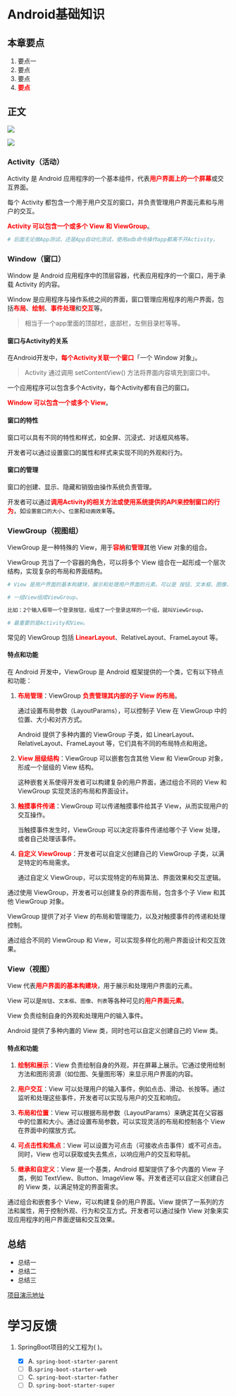 # Android基础知识
## 本章要点
1. 要点一
1. 要点
1. 要点
1. **要点**

## 正文


![](assets/20230522153501.png)

![](assets/1_POXGKEbCuogABtx3lcqN9w.webp)

### Activity（活动）

Activity 是 Android 应用程序的一个基本组件，代表**用户界面上的一个屏幕**或交互界面。

每个 Activity 都包含一个用于用户交互的窗口，并负责管理用户界面元素和与用户的交互。

**Activity 可以包含一个或多个 View 和 ViewGroup**。

```bash
# 后面无论做App测试，还是App自动化测试，使用adb命令操作app都离不开Activity。
```


### Window（窗口）

Window 是 Android 应用程序中的顶层容器，代表应用程序的一个窗口，用于承载 Activity 的内容。

Window 是应用程序与操作系统之间的界面，窗口管理应用程序的用户界面，包括**布局**、**绘制**、**事件处理**和**交互**等。

>相当于一个app里面的顶部栏，底部栏，左侧目录栏等等。

#### 窗口与Activity的关系

在Android开发中，**每个Activity关联一个窗口**「一个 Window 对象」。

>Activity 通过调用 setContentView() 方法将界面内容填充到窗口中。

一个应用程序可以包含多个Activity，每个Activity都有自己的窗口。


**Window 可以包含一个或多个 View**。



#### 窗口的特性

窗口可以具有不同的特性和样式，如全屏、沉浸式、对话框风格等。

开发者可以通过设置窗口的属性和样式来实现不同的外观和行为。

#### 窗口的管理

窗口的创建、显示、隐藏和销毁由操作系统负责管理。

开发者可以通过**调用Activity的相关方法或使用系统提供的API来控制窗口的行为**，如`设置窗口的大小`、`位置`和`动画效果`等。


### ViewGroup（视图组）

ViewGroup 是一种特殊的 View，用于**容纳**和**管理**其他 View 对象的组合。

ViewGroup 充当了一个容器的角色，可以将多个 View 组合在一起形成一个层次结构，实现复杂的布局和界面结构。

```bash
# View 是用户界面的基本构建块，展示和处理用户界面的元素。可以是 按钮、文本框、图像、列表等各种可见的  用户界面元素。

# 一组View组成ViewGroup。

比如：2个输入框带一个登录按钮，组成了一个登录这样的一个组，就叫ViewGroup。

# 最重要的是Activity和View。
```

常见的 ViewGroup 包括 **LinearLayout**、RelativeLayout、FrameLayout 等。

#### 特点和功能

在 Android 开发中，ViewGroup 是 Android 框架提供的一个类，它有以下特点和功能：

1. **布局管理**：ViewGroup **负责管理其内部的子 View 的布局**。
   
   通过设置布局参数（LayoutParams），可以控制子 View 在 ViewGroup 中的位置、大小和对齐方式。
   
   Android 提供了多种内置的 ViewGroup 子类，如 LinearLayout、RelativeLayout、FrameLayout 等，它们具有不同的布局特点和用途。

2. **View 层级结构**：ViewGroup 可以嵌套包含其他 View 和 ViewGroup 对象，形成一个层级的 View 结构。
   
   这种嵌套关系使得开发者可以构建复杂的用户界面，通过组合不同的 View 和 ViewGroup 实现灵活的布局和界面设计。

3. **触摸事件传递**：ViewGroup 可以传递触摸事件给其子 View，从而实现用户的交互操作。
   
   当触摸事件发生时，ViewGroup 可以决定将事件传递给哪个子 View 处理，或者自己处理该事件。

4. **自定义 ViewGroup**：开发者可以自定义创建自己的 ViewGroup 子类，以满足特定的布局需求。
   
   通过自定义 ViewGroup，可以实现特定的布局算法、界面效果和交互逻辑。

通过使用 ViewGroup，开发者可以创建复杂的界面布局，包含多个子 View 和其他 ViewGroup 对象。

ViewGroup 提供了对子 View 的布局和管理能力，以及对触摸事件的传递和处理控制。

通过组合不同的 ViewGroup 和 View，可以实现多样化的用户界面设计和交互效果。


### View（视图）

View 代表**用户界面的基本构建块**，用于展示和处理用户界面的元素。

View 可以是`按钮`、`文本框`、`图像`、`列表`等各种可见的**用户界面元素**。



View 负责绘制自身的外观和处理用户的输入事件。

Android 提供了多种内置的 View 类，同时也可以自定义创建自己的 View 类。


#### 特点和功能

1. **绘制和展示**：View 负责绘制自身的外观，并在屏幕上展示。它通过使用绘制方法和图形资源（如位图、矢量图形等）来显示用户界面的内容。

1. **用户交互**：View 可以处理用户的输入事件，例如点击、滑动、长按等。通过监听和处理这些事件，开发者可以实现与用户的交互和响应。

1. **布局和位置**：View 可以根据布局参数（LayoutParams）来确定其在父容器中的位置和大小。通过设置布局参数，可以实现灵活的布局和控制各个 View 在界面中的摆放方式。

1. **可点击性和焦点**：View 可以设置为可点击（可接收点击事件）或不可点击。同时，View 也可以获取或失去焦点，以响应用户的交互和导航。

1. **继承和自定义**：View 是一个基类，Android 框架提供了多个内置的 View 子类，例如 TextView、Button、ImageView 等。开发者还可以自定义创建自己的 View 类，以满足特定的界面需求。

通过组合和嵌套多个 View，可以构建复杂的用户界面。View 提供了一系列的方法和属性，用于控制外观、行为和交互方式。开发者可以通过操作 View 对象来实现应用程序的用户界面逻辑和交互效果。



## 总结

- 总结一
- 总结二
- 总结三


[项目演示地址](https://github.com/testeru-pro/junit5-demo/tree/main/junit5-basic)


# 学习反馈

1. SpringBoot项目的父工程为( )。

   - [x] A. `spring-boot-starter-parent`
   - [ ] B.`spring-boot-starter-web`
   - [ ] C. `spring-boot-starter-father`
   - [ ] D. `spring-boot-starter-super`
<style>
  strong {
    color: red;
    font-weight: bolder;
  }
  .reveal blockquote {
    font-style: unset;
  }
</style>